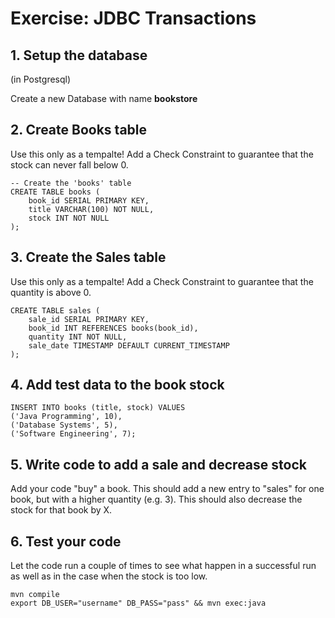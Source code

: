 # Exercise: JDBC Transactions

## 1. Setup the database
(in Postgresql)

Create a new Database with name **bookstore**

## 2. Create Books table
Use this only as a tempalte! Add a Check Constraint to guarantee that the stock
can never fall below 0.
```
-- Create the 'books' table
CREATE TABLE books (
    book_id SERIAL PRIMARY KEY,
    title VARCHAR(100) NOT NULL,
    stock INT NOT NULL
);
```

## 3. Create the Sales table
Use this only as a tempalte! Add a Check Constraint to guarantee that the quantity is above 0.
```
CREATE TABLE sales (
    sale_id SERIAL PRIMARY KEY,
    book_id INT REFERENCES books(book_id),
    quantity INT NOT NULL,
    sale_date TIMESTAMP DEFAULT CURRENT_TIMESTAMP
);
```

## 4. Add test data to the book stock

```
INSERT INTO books (title, stock) VALUES
('Java Programming', 10),
('Database Systems', 5),
('Software Engineering', 7);
```

## 5. Write code to add a sale and decrease stock

Add your code "buy" a book.
This should add a new entry to "sales" for one book, but with a higher quantity (e.g. 3).
This should also decrease the stock for that book by X.

## 6. Test your code
Let the code run a couple of times to see what happen in a successful run as well as in the case when the stock is too low.

```
mvn compile
export DB_USER="username" DB_PASS="pass" && mvn exec:java
```

